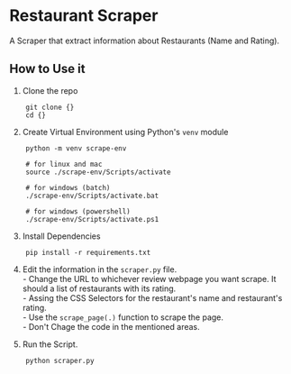 # Restaurant Scraper

A Scraper that extract information about Restaurants (Name and Rating).

## How to Use it

1. Clone the repo
```
    git clone {}
    cd {}
```

2. Create Virtual Environment using Python's `venv` module
```
    python -m venv scrape-env

    # for linux and mac
    source ./scrape-env/Scripts/activate 
    
    # for windows (batch)
    ./scrape-env/Scripts/activate.bat

    # for windows (powershell)
    ./scrape-env/Scripts/activate.ps1

```

3. Install Dependencies 
```
    pip install -r requirements.txt
```

4. Edit the information in the `scraper.py` file.  
        - Change the URL to whichever review webpage you want scrape. It should a list of restaurants with its rating.  
        - Assing the CSS Selectors for the restaurant's name and restaurant's rating.  
        - Use the `scrape_page(.)` function to scrape the page.  
        - Don't Chage the code in the mentioned areas.

5. Run the Script. 
```
    python scraper.py
```
